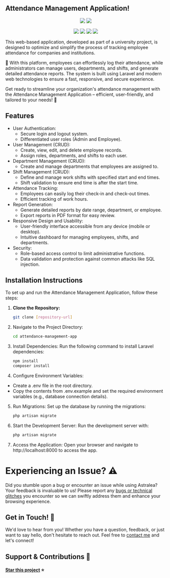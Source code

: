 ## Attendance Management Application!

<p align="center">
  <a href="#"><img src="https://github.com/user-attachments/assets/31b81b5d-e07c-480d-9fb0-2ba8102b7d58"/></a>
  <a href="#"><img src="https://github.com/user-attachments/assets/2147e2b1-e7e1-4d1c-aa0f-395521920d46"/></a>
</p>

<p align="center">
  <a href="#"><img src="https://img.shields.io/badge/laravel-%23FF2D20.svg?style=for-the-badge&logo=laravel&logoColor=white"/></a>
  <a href="#"><img src="https://img.shields.io/badge/livewire-%234e56a6.svg?style=for-the-badge&logo=livewire&logoColor=white"/></a>
  <a href="#"><img src="https://img.shields.io/badge/postgres-%23316192.svg?style=for-the-badge&logo=postgresql&logoColor=white"/></a>
  <a href="#"><img src="https://img.shields.io/badge/bootstrap-%238511FA.svg?style=for-the-badge&logo=bootstrap&logoColor=white"/></a>
</p>

This web-based application, developed as part of a university project, is designed to optimize and simplify the process of tracking employee attendance for companies and institutions.

🚀 With this platform, employees can effortlessly log their attendance, while administrators can manage users, departments, and shifts, and generate detailed attendance reports. The system is built using Laravel and modern web technologies to ensure a fast, responsive, and secure experience.

Get ready to streamline your organization's attendance management with the Attendance Management Application – efficient, user-friendly, and tailored to your needs! 🌟


## Features 

- User Authentication:
  - Secure login and logout system.
  - Differentiated user roles (Admin and Employee).
- User Management (CRUD):
  - Create, view, edit, and delete employee records.
  - Assign roles, departments, and shifts to each user.
- Department Management (CRUD):
    - Create and manage departments that employees are assigned to.
- Shift Management (CRUD):
    - Define and manage work shifts with specified start and end times.
    - Shift validation to ensure end time is after the start time.
- Attendance Tracking:
    - Employees can easily log their check-in and check-out times.
    - Efficient tracking of work hours.
- Report Generation:
    - Generate detailed reports by date range, department, or employee.
    - Export reports in PDF format for easy review.
- Responsive Design and Usability:
    - User-friendly interface accessible from any device (mobile or desktop).
    - Intuitive dashboard for managing employees, shifts, and departments.
- Security:
    - Role-based access control to limit administrative functions.
    - Data validation and protection against common attacks like SQL injection.

## Installation Instructions

To set up and run the Attendance Management Application, follow these steps:

1. **Clone the Repository:**
   ```bash
   git clone [repository-url]
   ```
   
2. Navigate to the Project Directory:
   ```bash
   cd attendance-management-app
   ```
   
3. Install Dependencies: Run the following command to install Laravel dependencies:
   ```bash
   npm install
   composer install
   ```

4. Configure Environment Variables:
- Create a .env file in the root directory.
- Copy the contents from .env.example and set the required environment variables (e.g., database connection details).

5. Run Migrations: Set up the database by running the migrations:
      ```bash
   php artisan migrate
   ```

6. Start the Development Server: Run the development server with:
   ```bash
   php artisan migrate

   ```
7. Access the Application: Open your browser and navigate to http://localhost:8000 to access the app.
   
# Experiencing an Issue? ⚠️

Did you stumble upon a bug or encounter an issue while using Astralea? Your feedback is invaluable to us! Please report any [bugs or technical glitches](https://github.com/caladavid/astralea/issues)  you encounter so we can swiftly address them and enhance your browsing experience. 

## Get in Touch! 📩

We'd love to hear from you! Whether you have a question, feedback, or just want to say hello, don't hesitate to reach out. Feel free to [contact me](https://github.com/caladavid) and let's connect!  

## Support & Contributions 🤲

#### [Star this project](https://github.com/caladavid/astralea) ⭐️
